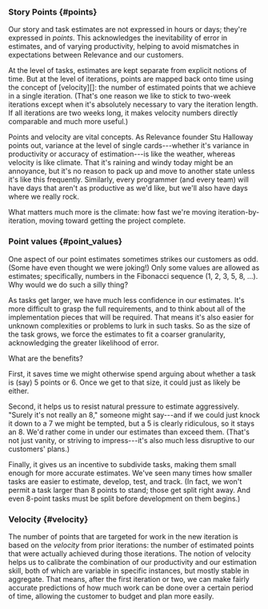 ### Story Points {#points}

Our story and task estimates are not expressed in hours or days; they're expressed in *points*.
This acknowledges the inevitability of error in estimates, and of varying productivity,
helping to avoid mismatches in expectations between Relevance and our customers.

At the level of tasks, estimates are kept separate from explicit notions of time.
But at the level of iterations, points are mapped back onto time using the concept of
[velocity][]: the number of estimated points that
we achieve in a single iteration.
(That's one reason we like to stick to two-week iterations except when it's
absolutely necessary to vary the iteration length.
If all iterations are two weeks long, it makes velocity numbers directly comparable and much more useful.)

Points and velocity are vital concepts.
As Relevance founder Stu Halloway points out, variance at the level of single cards---whether
it's variance in productivity or accuracy of estimation---is like the weather, whereas velocity is like climate.
That it's raining and windy today might be an annoyance, but it's no reason to pack up and move
to another state unless it's like this frequently.
Similarly, every programmer (and every team) will have days that aren't as productive as we'd like,
but we'll also have days where we really rock.

What matters much more is the climate: how fast we're moving iteration-by-iteration,
moving toward getting the project complete.

### Point values {#point_values}

One aspect of our point estimates sometimes strikes our customers as odd.
(Some have even thought we were joking!)
Only some values are allowed as estimates;
specifically, numbers in the Fibonacci sequence (1, 2, 3, 5, 8, ...).
Why would we do such a silly thing?

As tasks get larger, we have much less confidence in our estimates.
It's more difficult to grasp the full requirements,
and to think about all of the implementation pieces that will be required.
That means it's also easier for unknown complexities or problems to lurk in such tasks.
So as the size of the task grows, we force the estimates to fit a coarser granularity,
acknowledging the greater likelihood of error.

What are the benefits?

First, it saves time we might otherwise spend arguing about whether a task is (say) 5 points or 6.
Once we get to that size, it could just as likely be either.

Second, it helps us to resist natural pressure to estimate aggressively.
"Surely it's not really an 8," someone might say---and
if we could just knock it down to a 7 we might be tempted,
but a 5 is clearly ridiculous, so it stays an 8.
We'd rather come in under our estimates than exceed them.
(That's not just vanity, or striving to impress---it's also much less disruptive to our customers' plans.)

Finally, it gives us an incentive to subdivide tasks,
making them small enough for more accurate estimates.
We've seen many times how smaller tasks are easier to estimate, develop, test, and track.
(In fact, we won't permit a task larger than 8 points to stand;
those get split right away.
And even 8-point tasks must be split before development on them begins.)

### Velocity {#velocity}

The number of points that are targeted for work in the new iteration is based on the *velocity*
from prior iterations:
the number of estimated points that were actually achieved during those iterations.
The notion of velocity helps us to calibrate the combination of our productivity and
our estimation skill, both of which are variable in specific instances, but mostly stable
in aggregate.
That means, after the first iteration or two, we can make fairly accurate predictions
of how much work can be done over a certain period of time, allowing the customer to budget
and plan more easily.
